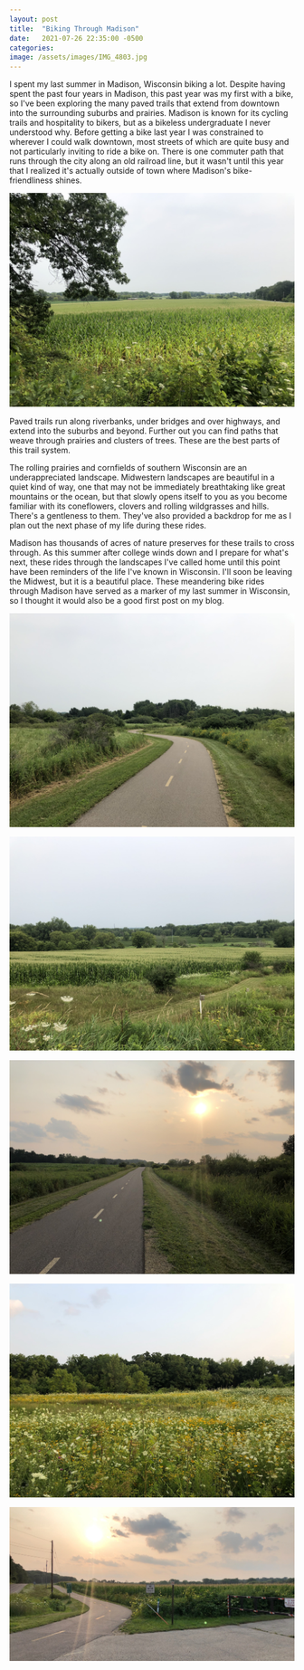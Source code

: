 ```yaml
---
layout: post
title:  "Biking Through Madison"
date:   2021-07-26 22:35:00 -0500
categories:
image: /assets/images/IMG_4803.jpg
---
```


I spent my last summer in Madison, Wisconsin biking a lot. Despite having spent the past four years in Madison, this past year was my first with a bike, so I've been exploring the many paved trails that extend from downtown into the surrounding suburbs and prairies. Madison is known for its cycling trails and hospitality to bikers, but as a bikeless undergraduate I never understood why. Before getting a bike last year I was constrained to wherever I could walk downtown, most streets of which are quite busy and not particularly inviting to ride a bike on. There is one commuter path that runs through the city along an old railroad line, but it wasn't until this year that I realized it's actually outside of town where Madison's bike-friendliness shines.

![](/assets/images/IMG_4803.jpg)

Paved trails run along riverbanks, under bridges and over highways, and extend into the suburbs and beyond. Further out you can find paths that weave through prairies and clusters of trees. These are the best parts of this trail system.

The rolling prairies and cornfields of southern Wisconsin are an underappreciated landscape. Midwestern landscapes are beautiful in a quiet kind of way, one that may not be immediately breathtaking like great mountains or the ocean, but that slowly opens itself to you as you become familiar with its coneflowers, clovers and rolling wildgrasses and hills. There's a gentleness to them. They've also provided a backdrop for me as I plan out the next phase of my life during these rides.

Madison has thousands of acres of nature preserves for these trails to cross through. As this summer after college winds down and I prepare for what's next, these rides through the landscapes I've called home until this point have been reminders of the life I've known in Wisconsin. I'll soon be leaving the Midwest, but it is a beautiful place. These meandering bike rides through Madison have served as a marker of my last summer in Wisconsin, so I thought it would also be a good first post on my blog.

![](/assets/images/IMG_4800.jpg)

![](/assets/images/IMG_4801.jpg)

![](/assets/images/IMG_4804.jpg)

![](/assets/images/IMG_4700.jpg)

![](/assets/images/IMG_4698.jpg)
